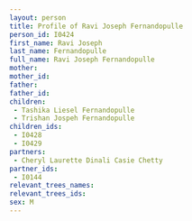 ```yaml
---
layout: person
title: Profile of Ravi Joseph Fernandopulle
person_id: I0424
first_name: Ravi Joseph
last_name: Fernandopulle
full_name: Ravi Joseph Fernandopulle
mother: 
mother_id: 
father: 
father_id: 
children:
 - Tashika Liesel Fernandopulle
 - Trishan Jospeh Fernandopulle
children_ids:
 - I0428
 - I0429
partners:
 - Cheryl Laurette Dinali Casie Chetty
partner_ids:
 - I0144
relevant_trees_names:
relevant_trees_ids:
sex: M
---
```


